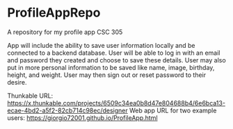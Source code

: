 # ProfileAppRepo
A repository for my profile app CSC 305

App will include the ability to save user information locally and be connected to a backend database. User will be able to log in with an email and password they created and choose to save these details. 
User may also put in more personal information to be saved like name, image, birthday, height, and weight. User may then sign out or reset password to their desire.

Thunkable URL: https://x.thunkable.com/projects/6509c34ea0b8d47e804688b4/6e6bca13-ecae-4bd2-a5f2-82cb714c98ec/designer
Web app URL for two example users: https://giorgio72001.github.io/ProfileApp.html
